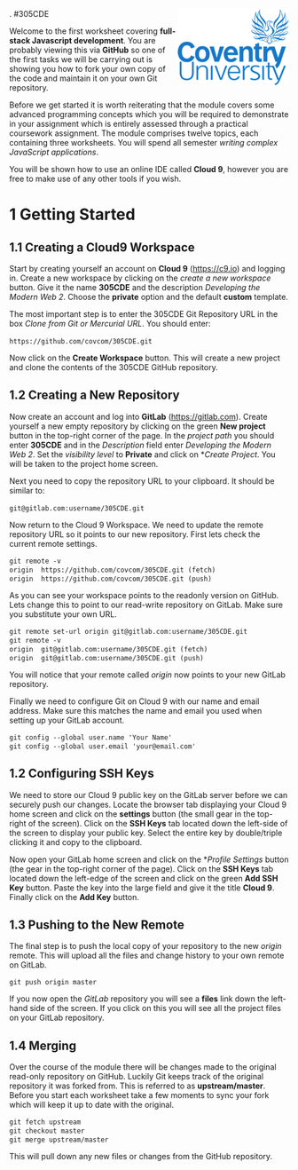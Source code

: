 <img align="right" src="labs/01 JavaScript Language/01 Tools/images/uni_logo.png">
.
#305CDE

Welcome to the first worksheet covering **full-stack Javascript development**. You are probably viewing this via **GitHub** so one of the first tasks we will be carrying out is showing you how to fork your own copy of the code and maintain it on your own Git repository.

Before we get started it is worth reiterating that the module covers some advanced programming concepts which you will be required to demonstrate in your assignment which is entirely assessed through a practical coursework assignment. The module comprises twelve topics, each containing three worksheets. You will spend all semester *writing complex JavaScript applications*.

You will be shown how to use an online IDE called **Cloud 9**, however you are free to make use of any other tools if you wish.

# 1 Getting Started

## 1.1 Creating a Cloud9 Workspace

Start by creating yourself an account on **Cloud 9** (https://c9.io) and logging in. Create a new workspace by clicking on the *create a new workspace* button. Give it the name **305CDE** and the  description *Developing the Modern Web 2*. Choose the **private** option and the default **custom** template.

The most important step is to enter the 305CDE Git Repository URL in the box *Clone from Git or Mercurial URL*. You should enter:

`https://github.com/covcom/305CDE.git`

Now click on the **Create Workspace** button. This will create a new project and clone the contents of the 305CDE GitHub repository.

## 1.2 Creating a New Repository

Now create an account and log into **GitLab** (https://gitlab.com). Create yourself a new empty repository by clicking on the green **New project** button in the top-right corner of the page. In the *project path* you should enter **305CDE** and in the *Description* field enter *Developing the Modern Web 2*. Set the *visibility level* to **Private** and click on **Create Project*. You will be taken to the project home screen.

Next you need to copy the repository URL to your clipboard. It should be similar to:

`git@gitlab.com:username/305CDE.git`

Now return to the Cloud 9 Workspace. We need to update the remote repository URL so it points to our new repository. First lets check the current remote settings.
```
git remote -v
origin  https://github.com/covcom/305CDE.git (fetch)
origin  https://github.com/covcom/305CDE.git (push)
```
As you can see your workspace points to the readonly version on GitHub. Lets change this to point to our read-write repository on GitLab. Make sure you substitute your own URL.
```
git remote set-url origin git@gitlab.com:username/305CDE.git
git remote -v
origin  git@gitlab.com:username/305CDE.git (fetch)
origin  git@gitlab.com:username/305CDE.git (push)
```
You will notice that your remote called *origin* now points to your new GitLab repository.

Finally we need to configure Git on Cloud 9 with our name and email address. Make sure this matches the name and email you used when setting up your GitLab account.
```
git config --global user.name 'Your Name'
git config --global user.email 'your@email.com'
```

## 1.2 Configuring SSH Keys

We need to store our Cloud 9 public key on the GitLab server before we can securely push our changes. Locate the browser tab displaying your Cloud 9 home screen and click on the **settings** button (the small gear in the top-right of the screen). Click on the **SSH Keys** tab located down the left-side of the screen to display your public key. Select the entire key by double/triple clicking it and copy to the clipboard.

Now open your GitLab home screen and click on the **Profile Settings* button (the gear in the top-right corner of the page). Click on the **SSH Keys** tab located down the left-edge of the screen and click on the green **Add SSH Key** button. Paste the key into the large field and give it the title **Cloud 9**. Finally click on the **Add Key** button.

## 1.3 Pushing to the New Remote

The final step is to push the local copy of your repository to the new *origin* remote. This will upload all the files and change history to your own remote on GitLab.
```
git push origin master
```
If you now open the *GitLab* repository you will see a **files** link down the left-hand side of the screen. If you click on this you will see all the project files on your GitLab repository.

## 1.4 Merging

Over the course of the module there will be changes made to the original read-only repository on GitHub. Luckily Git keeps track of the original repository it was forked from. This is referred to as **upstream/master**. Before you start each worksheet take a few moments to sync your fork which will keep it up to date with the original.
```
git fetch upstream
git checkout master
git merge upstream/master
```
This will pull down any new files or changes from the GitHub repository.



